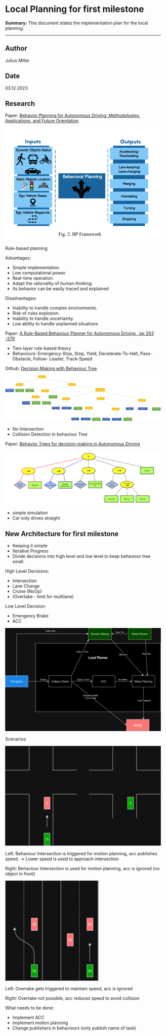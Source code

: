# Local Planning for first milestone

**Summary:** This document states the implementation plan for the local planning.

---

## Author

Julius Miller

## Date

03.12.2023

## Research

Paper: [Behavior Planning for Autonomous Driving: Methodologies, Applications, and Future Orientation](https://www.researchgate.net/publication/369181112_Behavior_Planning_for_Autonomous_Driving_Methodologies_Applications_and_Future_Orientation)

![Overview_interfaces](../../../assets/planning/overview_paper1.png)

Rule-based planning

Advantages:

- Simple implementation.
- Low computational
power.
- Real-time operation.
- Adapt the rationality of
human thinking.
- Its behavior can be easily
traced and explained

Disadvantages:

- Inability to handle
complex environments.
- Risk of rules explosion.
- Inability to handle
uncertainty.
- Low ability to handle
unplanned situations

Paper: [A Rule-Based Behaviour Planner for Autonomous Driving , pp 263 -279](https://link.springer.com/chapter/10.1007/978-3-031-21541-4_17)

- Two-layer rule-based theory
- Behaviours: Emergency-Stop, Stop, Yield, Decelerate-To-Halt, Pass-Obstacle, Follow-
Leader, Track-Speed

Github: [Decision Making with Behaviour Tree](https://github.com/kirilcvetkov92/Path-planning?source=post_page-----8db1575fec2c--------------------------------)

![github_tree](../../../assets/planning/BehaviorTree_medium.png)

- No Intersection
- Collision Detection in behaviour Tree

Paper: [Behavior Trees for
decision-making in Autonomous
Driving](https://www.diva-portal.org/smash/get/diva2:907048/FULLTEXT01.pdf)

![Behaviour Tree](../../../assets/planning/BT_paper.png)

- simple simulation
- Car only drives straight

## New Architecture for first milestone

- Keeping it simple
- Iterative Progress
- Divide decisions into high level and low level to keep behaviour tree small.

High Level Decisions:

- Intersection
- Lane Change
- Cruise (NoOp)
- (Overtake - limit for multilane)

Low Level Decision:

- Emergency Brake
- ACC

![localplan](../../../assets/planning/localplan.png)

Scenarios:

![Intersection](../../../assets/planning/intersection_scenario.png)

Left: Behaviour Intersection is triggered for motion planning, acc publishes speed. -> Lower speed is used to approach intersection

Right: Behaviour Intersection is used for motion planning, acc is ignored (no object in front)

![Overtake](../../../assets/planning/overtaking_scenario.png)

Left: Overtake gets triggered to maintain speed, acc is ignored

Right: Overtake not possible, acc reduces speed to avoid collision

What needs to be done:

- Implement ACC
- Implement motion planning
- Change publishers in behaviours (only publish name of task)
